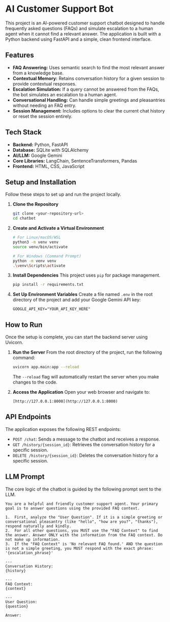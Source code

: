 # AI Customer Support Bot

This project is an AI-powered customer support chatbot designed to handle frequently asked questions (FAQs) and simulate escalation to a human agent when it cannot find a relevant answer. The application is built with a Python backend using FastAPI and a simple, clean frontend interface.

## Features

* **FAQ Answering:** Uses semantic search to find the most relevant answer from a knowledge base.
* **Contextual Memory:** Retains conversation history for a given session to provide contextual responses.
* **Escalation Simulation:** If a query cannot be answered from the FAQs, the bot simulates an escalation to a human agent.
* **Conversational Handling:** Can handle simple greetings and pleasantries without needing an FAQ entry.
* **Session Management:** Includes options to clear the current chat history or reset the session entirely.

## Tech Stack

* **Backend:** Python, FastAPI
* **Database:** SQLite with SQLAlchemy
* **AI/LLM:** Google Gemini
* **Core Libraries:** LangChain, SentenceTransformers, Pandas
* **Frontend:** HTML, CSS, JavaScript

## Setup and Installation

Follow these steps to set up and run the project locally.

1.  **Clone the Repository**
    ```bash
    git clone <your-repository-url>
    cd chatbot
    ```

2.  **Create and Activate a Virtual Environment**
    ```bash
    # For Linux/macOS/WSL
    python3 -m venv venv
    source venv/bin/activate

    # For Windows (Command Prompt)
    python -m venv venv
    .\venv\Scripts\activate
    ```

3.  **Install Dependencies**
    This project uses `pip` for package management.
    ```bash
    pip install -r requirements.txt
    ```

4.  **Set Up Environment Variables**
    Create a file named `.env` in the root directory of the project and add your Google Gemini API key:
    ```
    GOOGLE_API_KEY="YOUR_API_KEY_HERE"
    ```

## How to Run

Once the setup is complete, you can start the backend server using Uvicorn.

1.  **Run the Server**
    From the root directory of the project, run the following command:
    ```bash
    uvicorn app.main:app --reload
    ```
    The `--reload` flag will automatically restart the server when you make changes to the code.

2.  **Access the Application**
    Open your web browser and navigate to:
    ```
    [http://127.0.0.1:8000](http://127.0.0.1:8000)
    ```

## API Endpoints

The application exposes the following REST endpoints:

* `POST /chat`: Sends a message to the chatbot and receives a response.
* `GET /history/{session_id}`: Retrieves the conversation history for a specific session.
* `DELETE /history/{session_id}`: Deletes the conversation history for a specific session.

## LLM Prompt

The core logic of the chatbot is guided by the following prompt sent to the LLM.

```
You are a helpful and friendly customer support agent. Your primary goal is to answer questions using the provided FAQ context.

1.  First, analyze the "User Question". If it is a simple greeting or conversational pleasantry (like "hello", "how are you?", "thanks"), respond naturally and kindly.
2.  For all other questions, you MUST use the "FAQ Context" to find the answer. Answer ONLY with the information from the FAQ context. Do not make up information.
3.  If the "FAQ Context" is 'No relevant FAQ found.' AND the question is not a simple greeting, you MUST respond with the exact phrase: '{escalation_phrase}'

---
Conversation History:
{history}

---
FAQ Context:
{context}

---
User Question:
{question}

Answer:
```
